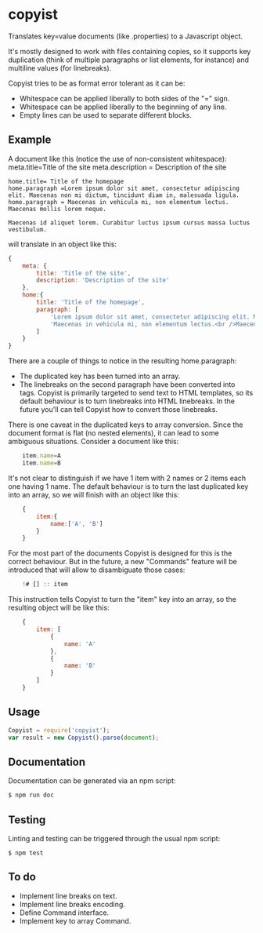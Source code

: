 copyist
=======

Translates key=value documents (like .properties) to a Javascript object.

It's mostly designed to work with files containing copies, so it supports key duplication (think of multiple paragraphs or list elements, for instance) and multiline values (for linebreaks).

Copyist tries to be as format error tolerant as it can be:
* Whitespace can be applied liberally to both sides of the "=" sign.
* Whitespace can be applied liberally to the beginning of any line.
* Empty lines can be used to separate different blocks.

Example
-------
A document like this (notice the use of non-consistent whitespace):
	meta.title=Title of the site
	 meta.description = Description of the site


	home.title= Title of the homepage
	home.paragraph =Lorem ipsum dolor sit amet, consectetur adipiscing elit. Maecenas non mi dictum, tincidunt diam in, malesuada ligula.
	home.paragraph = Maecenas in vehicula mi, non elementum lectus.
	Maecenas mollis lorem neque.

	Maecenas id aliquet lorem. Curabitur luctus ipsum cursus massa luctus vestibulum.

will translate in an object like this:
```javascript
{
	meta: {
		title: 'Title of the site',
		description: 'Description of the site'
	},
	home:{
		title: 'Title of the homepage',
		paragraph: [
			'Lorem ipsum dolor sit amet, consectetur adipiscing elit. Maecenas non mi dictum, tincidunt diam in, malesuada ligula.',
			'Maecenas in vehicula mi, non elementum lectus.<br />Maecenas mollis lorem neque.<br /><br />Maecenas id aliquet lorem. Curabitur luctus ipsum cursus massa luctus vestibulum.'
		]
	}
}
```

There are a couple of things to notice in the resulting home.paragraph:
* The duplicated key has been turned into an array.
* The linebreaks on the second paragraph have been converted into <br /> tags. Copyist is primarily targeted to send text to HTML templates, so its default behaviour is to turn linebreaks into HTML linebreaks. In the future you'll can tell Copyist how to convert those linebreaks.

There is one caveat in the duplicated keys to array conversion. Since the document format is flat (no nested elements), it can lead to some ambiguous situations.
Consider a document like this:
```javascript
	item.name=A
	item.name=B
```

It's not clear to distinguish if we have 1 item with 2 names or 2 items each one having 1 name.
The default behaviour is to turn the last duplicated key into an array, so we will finish with an object like this:
```javascript
	{
		item:{
			name:['A', 'B']
		}
	}
```

For the most part of the documents Copyist is designed for this is the correct behaviour. But in the future, a new "Commands" feature will be introduced that will allow to disambiguate those cases:
```javascript
	!# [] :: item
```

This instruction tells Copyist to turn the "item" key into an array, so the resulting object will be like this:
```javascript
	{
		item: [
			{
				name: 'A'
			},
			{
				name: 'B'
			}
		]
	}
```

Usage
-----
```javascript
Copyist = require('copyist');
var result = new Copyist().parse(document);
```

Documentation
-------------
Documentation can be generated via an npm script:

```bash
$ npm run doc
```

Testing
-------
Linting and testing can be triggered through the usual npm script:
```
$ npm test
```

To do
-----
* Implement line breaks on text.
* Implement line breaks encoding.
* Define Command interface.
* Implement key to array Command.